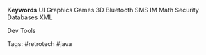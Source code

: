 **Keywords**
UI
Graphics
Games
3D
Bluetooth
SMS
IM
Math
Security
Databases
XML

Dev Tools

Tags: #retrotech #java